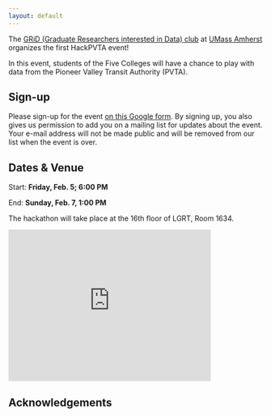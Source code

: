 ```yaml
---
layout: default
---
```


The [GRiD (Graduate Researchers interested in Data) club](http://www.gridclub.io) at [UMass Amherst](http://www.umass.edu) organizes the first HackPVTA event!

In this event, students of the Five Colleges will have a chance to play with data from the Pioneer Valley Transit Authority (PVTA).


## Sign-up

Please sign-up for the event [on this Google form](). By signing up, you also gives us permission to add you on a mailing list for updates about the event. Your e-mail address will not be made public and will be removed from our list when the event is over.

## Dates & Venue

Start: **Friday, Feb. 5; 6:00 PM**

End: **Sunday, Feb. 7, 1:00 PM**

The hackathon will take place at the 16th floor of LGRT, Room 1634.

<iframe src="https://www.google.com/maps/embed?pb=!1m18!1m12!1m3!1d2946.5895259223744!2d-72.52986339931638!3d42.39389002908238!2m3!1f0!2f0!3f0!3m2!1i1024!2i768!4f13.1!3m3!1m2!1s0x89e6d27a14795047%3A0xc76f76aee8c12de1!2sLederle+Graduate+Research+Tower%2C+Amherst%2C+MA+01002%2C+USA!5e0!3m2!1sen!2suk!4v1452441692477" width="400" height="300" frameborder="0" style="border:0" allowfullscreen></iframe>

## Acknowledgements
